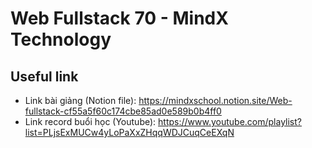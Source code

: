 # Web Fullstack 70 - MindX Technology


## Useful link

- Link bài giảng (Notion file): https://mindxschool.notion.site/Web-fullstack-cf55a5f60c174cbe85ad0e589b0b4ff0
- Link record buổi học (Youtube): https://www.youtube.com/playlist?list=PLjsExMUCw4yLoPaXxZHqqWDJCuqCeEXqN